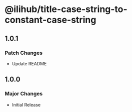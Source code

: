 # @ilihub/title-case-string-to-constant-case-string

## 1.0.1

### Patch Changes

- Update README

## 1.0.0

### Major Changes

- Initial Release
